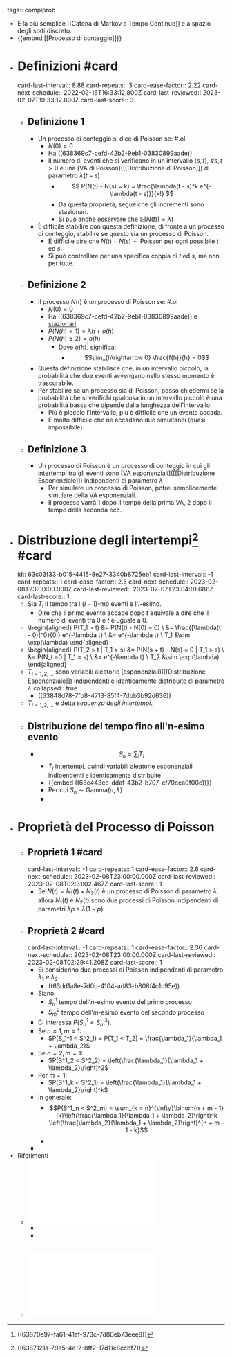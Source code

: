 tags:: complprob

- È la più semplice [[Catena di Markov a Tempo Continuo]] e a spazio degli stati discreto.
- {{embed [[Processo di conteggio]]}}
- # Definizioni #card
  card-last-interval:: 8.88
  card-repeats:: 3
  card-ease-factor:: 2.22
  card-next-schedule:: 2022-02-16T16:33:12.800Z
  card-last-reviewed:: 2023-02-07T19:33:12.800Z
  card-last-score:: 3
	- ## Definizione 1
		- Un processo di conteggio si dice di Poisson se: #.ol
			- $N(0) = 0$
			- Ha ((638369c7-cefd-42b2-9eb1-03830899aade))
			- Il numero di eventi che si verificano in un intervallo $(s, t]$, $\forall s, t > 0$ è una [VA di Poisson]([[Distribuzione di Poisson]]) di parametro $\lambda(t - s)$
				- $$
				  P(N(t) - N(s) = k) = \frac{\lambda(t - s)^k e^{-\lambda(t - s)}}{k!}
				  $$
				- Da questa proprietà, segue che gli incrementi sono stazionari.
				- Si può anche osservare che $\mathbb{E}[N(t)] = \lambda t$
		- È difficile stabilire con questa definizione, di fronte a un processo di conteggio, stabilire se questo sia un processo di Poisson.
			- È difficile dire che $N(t) - N(s) \sim \text{Poisson}$ per ogni possibile $t$ ed $s$.
			- Si può controllare per una specifica coppia di $t$ ed $s$, ma non per tutte.
	- ## Definizione 2
		- Il processo ${N(t)}$ è un processo di Poisson se: #.ol
			- $N(0) = 0$
			- Ha ((638369c7-cefd-42b2-9eb1-03830899aade)) e [stazionari](((63836a0f-daaf-4c4c-8a19-c290ba8816e4)))
			- $P(N(h) = 1) = \lambda h + o(h)$
			- $P(N(h) \ge 2) = o(h)$
				- Dove $o(h)$[^1] significa:
					- $$\lim_{h\rightarrow 0} \frac{f(h)}{h} = 0$$
		- Questa definizione stabilisce che, in un intervallo piccolo, la probabilità che due eventi avvengano nello stesso momento è trascurabile.
		- Per stabilire se un processo sia di Poisson, posso chiedermi se la probabilità che si verifichi qualcosa in un intervallo piccolo è una probabilità bassa che dipende dalla lunghezza dell'intervallo.
			- Più è piccolo l'intervallo, più è difficile che un evento accada.
			- È molto difficile che ne accadano due simultanei (quasi impossibile).
	- ## Definizione 3
		- Un processo di Poisson è un processo di conteggio in cui gli [intertempi](((63c03f33-b015-4415-8e27-3340b8725eb1))) tra gli eventi sono [VA esponenziali]([[Distribuzione Esponenziale]]) indipendenti di parametro $\lambda$
			- Per simulare un processo di Poisson, potrei semplicemente simulare della VA esponenziali.
			- Il processo varrà 1 dopo il tempo della prima VA, 2 dopo il tempo della seconda ecc.
- # Distribuzione degli intertempi[^2] #card
  id:: 63c03f33-b015-4415-8e27-3340b8725eb1
  card-last-interval:: -1
  card-repeats:: 1
  card-ease-factor:: 2.5
  card-next-schedule:: 2023-02-08T23:00:00.000Z
  card-last-reviewed:: 2023-02-07T23:04:01.686Z
  card-last-score:: 1
	- Sia $T_i$ il tempo tra l'$(i - 1)$-mo eventi e l'$i$-esimo.
		- Dire che il primo evento accade dopo $t$ equivale a dire che il numero di eventi tra $0$ e $t$ è uguale a 0.
	- \begin{aligned}
	  P(T_1 > t) &= P(N(t) - N(0) = 0) \\
	  &= \frac{[\lambda(t - 0)]^0}{0!} e^{-\lambda t} \\
	  &= e^{-\lambda t} \\
	  T_1 &\sim \exp(\lambda)
	  \end{aligned}
	- \begin{aligned}
	  P(T_2 > t | T_1 > s) &= P(N(s + t) - N(s) = 0 | T_1 > s) \\
	  &= P(N_t =0 | T_1 = s) \\
	  &= e^{-\lambda t} \\
	  T_2 &\sim \exp(\lambda)
	  \end{aligned}
	- $T_{i=1,2,\ldots}$ sono variabili aleatorie [esponenziali]([[Distribuzione Esponenziale]]) indipendenti e identicamente distribuite di parametro $\lambda$
	  collapsed:: true
		- ((63848d78-7fb8-4713-85f4-7dbb3b92d636))
	- $T_{i=1,2,\ldots}$ è detta *sequenza degli intertempi*.
	- ## Distribuzione del tempo fino all'n-esimo evento
		- $$S_n = \sum_i T_i$$
			- $T_i$ intertempi, quindi variabili aleatorie esponenziali indipendenti e identicamente distribuite
			- {{embed ((63c443ec-ddaf-43b2-b707-cf70cea0f00e))}}
			- Per cui $S_n \sim \text{Gamma}(n,\lambda)$
			-
- # Proprietà del Processo di Poisson
	- ## Proprietà 1 #card
	  card-last-interval:: -1
	  card-repeats:: 1
	  card-ease-factor:: 2.6
	  card-next-schedule:: 2023-02-08T23:00:00.000Z
	  card-last-reviewed:: 2023-02-08T02:31:02.467Z
	  card-last-score:: 1
		- Se $N(t) = N_1(t) + N_2(t)$ è un processo di Poisson di parametro $\lambda$ allora $N_1(t)$ e $N_2(t)$ sono due processi di Poisson indipendenti di parametri $\lambda p$ e $\lambda(1 -p)$.
	- ## Proprietà 2 #card
	  card-last-interval:: -1
	  card-repeats:: 1
	  card-ease-factor:: 2.36
	  card-next-schedule:: 2023-02-08T23:00:00.000Z
	  card-last-reviewed:: 2023-02-08T02:29:41.208Z
	  card-last-score:: 1
		- Si considerino due processi di Poisson indipendenti di parametro $\lambda_1$ e $\lambda_2$.
			- ((63dd1a8e-7d0b-4104-ad83-b808f4c1c95e))
		- Siano:
			- $S^1_n$ tempo dell'$n$-esimo evento del primo processo
			- $S^2_m$ tempo dell'$m$-esimo evento del secondo processo
		- Ci interessa $P(S^1_n < S^2_m)$.
		- Se $n = 1, m = 1$:
			- $P(S_1^1 < S^2_1) = P(T_1 < T_2) = \frac{\lambda_1}{\lambda_1 + \lambda_2}$
		- Se $n = 2, m = 1$:
			- $P(S^1_2 < S^2_2) = \left(\frac{\lambda_1}{\lambda_1 + \lambda_2}\right)^2$
		- Per $m = 1$:
			- $P(S^1_k < S^2_1) = \left(\frac{\lambda_1}{\lambda_1 + \lambda_2}\right)^k$
		- In generale:
			- $$P(S^1_n < S^2_m) = \sum_{k = n}^{\infty}\binom{n + m - 1}{k}\left(\frac{\lambda_1}{\lambda_1 + \lambda_2}\right)^k \left(\frac{\lambda_2}{\lambda_1 + \lambda_2}\right)^{n + m - 1 - k}$$
			-
		-
- Riferimenti
	- ![introduction-to-prob-models-11th-edition.PDF](../assets/introduction-to-prob-models-11th-edition_1669215647562_0.PDF)
		- [^1]: ((63870e97-fa61-41af-973c-7d80eb73eee8))
		- [^2]: ((6387121a-79e5-4e12-8ff2-17d11e8ccbf7))
	- ![complprob-lav-7.pdf](../assets/complprob-lav-7_1669321364079_0.pdf)
		-